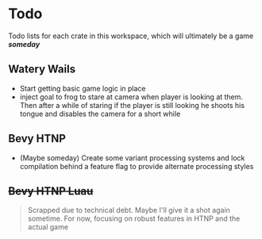 # Todo

Todo lists for each crate in this workspace, which will ultimately be a game ***someday***

## Watery Wails

- Start getting basic game logic in place
- inject goal to frog to stare at camera when player is looking at them. Then after a while of staring if the player is still looking he shoots his tongue and disables the camera for a short while

## Bevy HTNP

- (Maybe someday) Create some variant processing systems and lock compilation behind a feature flag to provide alternate processing styles

## ~~Bevy HTNP Luau~~

> Scrapped due to technical debt. Maybe I'll give it a shot again sometime. For now, focusing on robust features in HTNP and the actual game
